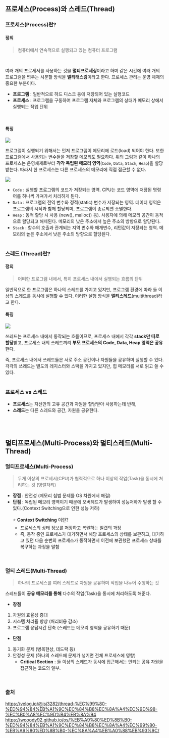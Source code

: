 ## 프로세스(Process)와 스레드(Thread)
### 프로세스(Process)란?
#### 정의
>컴퓨터에서 연속적으로 실행되고 있는 컴퓨터 프로그램

<br>

여러 개의 프로세서를 사용하는 것을 **멀티프로세싱**이라고 하며 같은 시간에 여러 개의 프로그램을 띄우는 시분할 방식을 **멀티태스킹**이라고 한다. 프로세스 관리는 운영 체제의 중요한 부분이다.

- **프로그램** : 일반적으로 하드 디스크 등에 저장되어 있는 실행코드
- **프로세스** : 프로그램을 구동하여 프로그램 자체와 프로그램의 상태가 메모리 상에서 실행되는 작업 단위
<br>

#### 특징
![](https://images.velog.io/images/yanghl98/post/a3b9cec2-3eab-4eca-9785-56d5b3ae3a92/image.png)


프로그램이 실행되기 위해서는 먼저 프로그램이 메모리에 로드(load) 되어야 한다. 또한 프로그램에서 사용되는 변수들을 저장할 메모리도 필요하다. 
위의 그림과 같이 하나의 프로세스는 운영체제로부터 **각각 독립된 메모리 영역**(`Code`, `Data`, `Stack`, `Heap`)을 할당받는다. 
따라서 한 프로세스는 다른 프로세스의 메모리에 직접 접근할 수 없다.

![](https://images.velog.io/images/yanghl98/post/79af7343-6b46-4c86-a88b-5717e1f78f60/image.png)
- `Code` : 실행할 프로그램의 코드가 저장되는 영역. CPU는 코드 영역에 저장된 명령어를 하나씩 가져가서 처리하게 된다.
- `Data` : 프로그램의 전역 변수와 정적(static) 변수가 저장되는 영역. 데이터 영역은 프로그램의 시작과 함께 할당되며, 프로그램이 종료되면 소멸한다. 
- `Heap` : 동적 할당 시 사용 (new(), malloc() 등). 사용자에 의해 메모리 공간이 동적으로 할당되고 해제된다. 메모리의 낮은 주소에서 높은 주소의 방향으로 할당된다.
- `Stack` :  함수의 호출과 관계되는 지역 변수와 매개변수, 리턴값이 저장되는 영역. 메모리의 높은 주소에서 낮은 주소의 방향으로 할당된다.
<br><br>

### 스레드 (Thread)란?
#### 정의
>어떠한 프로그램 내에서, 특히 프로세스 내에서 실행되는 흐름의 단위

일반적으로 한 프로그램은 하나의 스레드를 가지고 있지만, 프로그램 환경에 따라 둘 이상의 스레드를 동시에 실행할 수 있다. 이러한 실행 방식을 **멀티스레드**(multithread)라고 한다.
<br>

#### 특징

![](https://images.velog.io/images/yanghl98/post/3584c8b7-83ee-48a9-98c0-f7f3b176a385/image.png)

쓰레드는 프로세스 내에서 동작되는 흐름이므로, 프로세스 내에서 각각 **stack만 따로 할당**받고, 프로세스 내의 쓰레드끼리 **부모 프로세스의 Code, Data, Heap 영역은 공유**한다. 

즉, 프로세스 내에서 쓰레드들은 서로 주소 공간이나 자원들을 공유하며 실행할 수 있다. 각각의 쓰레드는 별도의 레지스터와 스택을 가지고 있지만, 힙 메모리를 서로 읽고 쓸 수 있다. 
<br><br>

### 프로세스 vs 스레드
- **프로세스**는 자신만의 고유 공간과 자원을 할당받아 사용하는데 반해, 
- **스레드**는 다른 스레드와 공간, 자원을 공유한다.

<br><br>


## 멀티프로세스(Multi-Process)와 멀티스레드(Multi-Thread)

### 멀티프로세스(Multi-Process)

> 두개 이상의 프로세서(CPU)가 협력적으로 하나 이상의 작업(Task)을 동시에 처리하는 것 (병렬처리)

- **장점** : 안전성 (메모리 침범 문제를 OS 차원에서 해결)
- **단점** : 독립된 메모리 영역이기 때문에 오버헤드가 발생하여 성능저하가 발생 할 수 있다.(Context Switching으로 인한 성능 저하)<br><br>
⭐ **Context Switching** 이란?
  - 프로세스의 상태 정보를 저장하고 복원하는 일련의 과정
  - 즉, 동작 중인 프로세스가 대기하면서 해당 프로세스의 상태를 보관하고, 대기하고 있던 다음 순번의 프로세스가 동작하면서 이전에 보관했던 프로세스 상태를 복구하는 과정을 말함

<br>

### 멀티 스레드(Multi-Thread)

> 하나의 프로세스를 여러 스레드로 자원을 공유하며 작업을 나누어 수행하는 것

스레드들이 **공유 메모리를 통해** 다수의 작업(Task)을 동시에 처리하도록 해준다.

- **장점** 
1. 자원의 효율성 증대 
2. 시스템 처리율 향상 (처리비용 감소)
3. 프로그램 응답시간 단축 (스레드는 메모리 영역을 공유하기 때문)
- **단점** 
1. 동기화 문제 (병목현상, 데드락 등)
2. 안정성 문제 (하나의 스레드에 문제가 생기면 전체 프로세스에 영향)
	- **Critical Section** :  둘 이상의 스레드가 동시에 접근해서는 안되는 공유 자원을 접근하는 코드의 일부.

<br>

### 출처
https://velog.io/@jsj3282/thread-%EC%99%80-%ED%94%84%EB%A1%9C%EC%84%B8%EC%8A%A4%EC%9D%98-%EC%B0%A8%EC%9D%B4%EB%8A%94
https://wooody92.github.io/os/%EB%A9%80%ED%8B%B0-%ED%94%84%EB%A1%9C%EC%84%B8%EC%8A%A4%EC%99%80-%EB%A9%80%ED%8B%B0-%EC%8A%A4%EB%A0%88%EB%93%9C/
